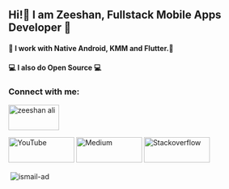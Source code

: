 <h2><b>Hi!👋 I am Zeeshan, Fullstack Mobile Apps Developer 📲</b></h2>

<h4>📱 I work with Native Android, KMM and Flutter.📱 </h4>
<h4>💻 I also do Open Source 💻 </h4>


<h3 align="left">Connect with me:</h3>
<p align="left">


<p align="center">
	
<!--   <a href="https://dev-scion.tech" target="_blank"><img src="https://raw.githubusercontent.com/zeeshanali-k/zeeshanali-k/master/assets/website.png" height="50" width="130" alt="Website"></a> -->
<a href="https://www.linkedin.com/in/devscion/" target="blank"><img src="https://raw.githubusercontent.com/rahuldkjain/github-profile-readme-generator/master/src/images/icons/Social/linked-in-alt.svg" alt="zeeshan ali" height="50" width="100" /></a>

<a href="https://www.youtube.com/@devscion" target="_blank"><img src="https://raw.githubusercontent.com/zeeshanali-k/zeeshanali-k/master/assets/youtube.png" height="50" width="130" alt="YouTube"></a>
  <a href="https://zeeshan-ali.medium.com" target="_blank"><img src="https://raw.githubusercontent.com/zeeshanali-k/zeeshanali-k/master/assets/medium.png" height="50" width="130" alt="Medium"></a>
  <a href="https://stackoverflow.com/users/12803398/zeeshan-ali" target="_blank"><img src="https://raw.githubusercontent.com/zeeshanali-k/zeeshanali-k/master/assets/Screenshot 2023-09-05 at 3.31.24 PM.png" height="50" width="130" alt="Stackoverflow"></a>


  
	
</p>



<p>&nbsp;<img align="center" src="https://github-readme-stats.vercel.app/api?username=zeeshanali-k&show_icons=true&locale=en" alt="ismail-ad" /></p>
